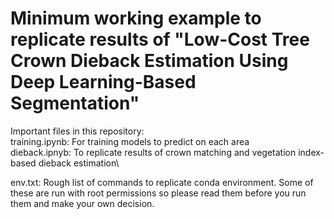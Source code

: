 # Minimum working example to replicate results of "Low-Cost Tree Crown Dieback Estimation Using Deep Learning-Based Segmentation"


Important files in this repository:\
training.ipynb: For training models to predict on each area\
dieback.ipnyb: To replicate results of crown matching and vegetation index-based dieback estimation\

env.txt: Rough list of commands to replicate conda environment. Some of these are run with root permissions so please read them before you run them and make your own decision.
